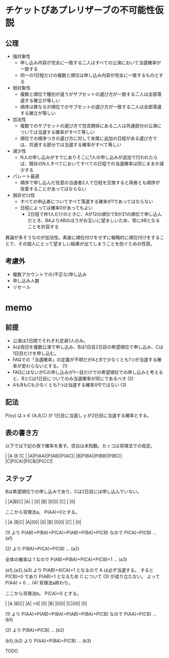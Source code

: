 # チケットぴあプレリザーブの不可能性仮説

## 公理

* 強対象性
    * 申し込み内容が完全に一致する二人はすべての公演において当選確率が一致する
    * 同一の1日程だけの複数と順位は申し込み内容が完全に一致するものとする
* 弱対象性
    * 複数と順位で種別が違うがサブセットの選び方が一致する二人は全部落選する確立が等しい
    * 順序は異なるが順位でのサブセットの選び方が一致する二人は全部落選する確立が等しい
* 加法性
    * 複数でのサブセットの選び方で包含関係にある二人は共通部分の公演については当選する確率がすべて等しい
    * 順位での順序つきの選び方に対して末尾に追加の日程がある選び方では、共通する部分では当選する確率がすべて等しい
* 減少性
    * N人の申し込みがすでにありそこに1人の申し込みが追加で行われたらば、既存のN人すべてにおいてすべての日程での当選確率は同じままか減少する
* パレート最適
    * 順序で申し込んだ任意の当選者2人で日程を交換すると両者とも順序が改善することがあってはならない
* 弱非ゼロ性
    * すべての申込者についてすべて落選する確率が1であってはならない
    * 日程によっては確率0があってもよい
        * 2日程で枠1人だけのときに、Aが12の順位でBが21の順位で申し込んだとき、BAよりABのほうがお互いに望ましいため、常にABとなることを許容する

異論が多そうなのが加法性。素直に順位付けをせずに戦略的に順位付けをすることで、その個人にとって望ましい結果が出てしまうことを防ぐための性質。

## 考慮外

* 複数アカウントでの(不正な)申し込み
* 申し込み人数
* リセール

# memo

## 前提

* 公演は2日間でそれぞれ定員1人のみ。
* Aは両日を複数公演で申し込み、Bは1日目2日目の希望順位で申し込み、Cは1日目だけを申し込む。
* FAQでの「当選確率」の定義が不明だがAとBで少なくとも1つが当選する確率が変わらないとする。 (1)
* FAQにはないがCの申し込みが1一目だけでの希望順位での申し込みと考えると、BとCは1日目についてのみ当選確率が同じであるべき (2)
* AもBもCも少なくとも1つは当選する確率が0ではない (3)

## 記法

P(xy) は x ∈ {A,B,C} が 1日目に当選し y が2日目に当選する確率とする。

## 表の書き方

以下では下記の表で確率を表す。空白は未知数。カッコは背理法での仮定。

| |A    |B    |C    |
|A|P(AA)|P(AB)|P(AC)|
|B|P(BA)|P(BB)|P(BC)|
|C|P(CA)|P(CB)|P(CC)|

## ステップ

Bは希望順位での申し込みであり、Cは2日目には申し込んでいない。

| |A|B|C|
|A| | |0|
|B| |0|0|
|C| | |0|

ここから背理法a。
P(AA)=0とする。

| |A  |B|C|
|A|(0)| |0|
|B|   |0|0|
|C|   | |0|

(1) より P(AB)+P(BA)+P(CA)=P(AB)+P(BA)+P(CB) なので
P(CA)=P(CB) ... (a1)

(2) より P(BA)=P(CA)+P(CB) ... (a2)

全体の確率は 1 なので P(AB)+P(BA)+P(CA)+P(CB)=1 ... (a3)

(a1),(a2),(a3) より P(AB)+4(CA)=1 となるので A は必ず当選する。
すると P(CB)=0 であり P(AB)=1 となるため C について (3) が成り立たない。
よって P(AA) > 0 ... (4)
背理法a終わり。

ここから背理法b。
P(CA)=0 とする。

| |A  |B|C|
|A| >0| |0|
|B|   |0|0|
|C|(0)| |0|

(1) より P(AA)+P(AB)+P(BA)=P(AB)+P(BA)+P(CB) なので
P(AA)=P(CB) ... (b1)

(2) より P(BA)=P(CB) ... (b2)

(b1),(b2) より P(AA)=P(BA)=P(CB) ... (b3)

TODO
